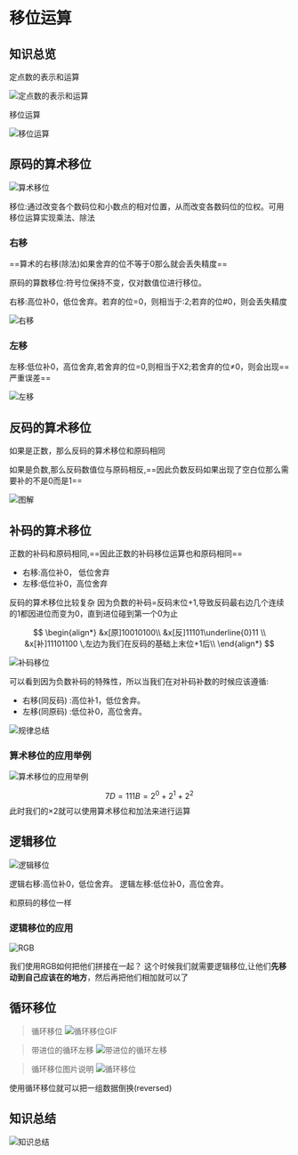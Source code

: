 # 移位运算

## 知识总览

定点数的表示和运算

![定点数的表示和运算](https://pic.imgdb.cn/item/625163db239250f7c5745c6e.png)

移位运算

![移位运算](https://pic.imgdb.cn/item/625163fb239250f7c5749a1d.png)

## 原码的算术移位

![算术移位](https://pic.imgdb.cn/item/62516437239250f7c5751045.png)

移位:通过改变各个数码位和小数点的相对位置，从而改变各数码位的位权。可用移位运算实现乘法、除法

### 右移

==算术的右移(除法)如果舍弃的位不等于0那么就会丢失精度==

原码的算数移位:符号位保持不变，仅对数值位进行移位。

右移:高位补0，低位舍弃。若弃的位=0，则相当于:2;若弃的位#0，则会丢失精度


![右移](https://pic.imgdb.cn/item/625164c8239250f7c5762333.png)

### 左移

左移:低位补0，高位舍弃,若舍弃的位=0,则相当于X2;若舍弃的位≠0，则会出现==严重误差==


![左移](https://pic.imgdb.cn/item/625165e1239250f7c57869f4.png)

## 反码的算术移位

如果是正数，那么反码的算术移位和原码相同

如果是负数,那么反码数值位与原码相反,==因此负数反码如果出现了空白位那么需要补的不是0而是1==

![图解](https://pic.imgdb.cn/item/6251665c239250f7c5795dc5.png)

## 补码的算术移位

正数的补码和原码相同,==因此正数的补码移位运算也和原码相同==
- 右移:高位补0， 低位舍弃
- 左移:低位补0，高位舍弃

反码的算术移位比较复杂
因为负数的补码=反码末位+1,导致反码最右边几个连续的1都因进位而变为0，直到进位碰到第一个0为止

$$
\begin{align*}
&x[原]10010100\\
&x[反]11101\underline{0}11 \\
&x[补]11101100 \,左边为我们在反码的基础上末位+1后\\
\end{align*}
$$

![补码移位](https://pic.imgdb.cn/item/62529981239250f7c5b01804.png)

可以看到因为负数补码的特殊性，所以当我们在对补码补数的时候应该遵循:
- 右移(同反码) :高位补1，低位舍弃。
- 左移(同原码) :低位补0，高位舍弃。

![规律总结](https://pic.imgdb.cn/item/62529a11239250f7c5b14417.png)

### 算术移位的应用举例

![算术移位的应用举例](https://pic.imgdb.cn/item/62529a7b239250f7c5b21736.png)

$$7D = 111B = 2^0+2^1+2^2$$
此时我们的×2就可以使用算术移位和加法来进行运算

## 逻辑移位

![逻辑移位](https://pic.imgdb.cn/item/62529bde239250f7c5b4a5e7.png)

逻辑右移:高位补0，低位舍弃。
逻辑左移:低位补0，高位舍弃。

和原码的移位一样

### 逻辑移位的应用

![RGB](https://pic.imgdb.cn/item/62529c63239250f7c5b5966e.png)

我们使用RGB如何把他们拼接在一起？
这个时候我们就需要逻辑移位,让他们**先移动到自己应该在的地方**，然后再把他们相加就可以了

## 循环移位

> 循环移位
![循环移位GIF](https://pic.imgdb.cn/item/62529d04239250f7c5b6fe52.gif)

> 带进位的循环左移
![带进位的循环左移](https://pic.imgdb.cn/item/62529de5239250f7c5b8a42e.gif)

> 循环移位图片说明
![循环移位](https://pic.imgdb.cn/item/62529d62239250f7c5b7b6a1.png)

使用循环移位就可以把一组数据倒换(reversed)

## 知识总结

![知识总结](https://pic.imgdb.cn/item/62529e6b239250f7c5b998bf.png)